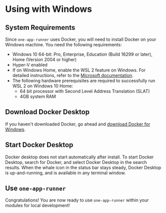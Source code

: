 # Using with Windows

## System Requirements

Since `one-app-runner` uses Docker, you will need to install Docker on your Windows machine. You need the following requirements:

* Windows 10 64-bit: Pro, Enterprise, Education (Build 16299 or later), Home (Version 2004 or higher)
* Hyper-V enabled
* If on Windows Home, enable the WSL 2 feature on Windows. For detailed instructions, refer to the [Microsoft documentation](https://docs.microsoft.com/en-us/windows/wsl/install-win10).
* The following hardware prerequisites are required to successfully run WSL 2 on Windows 10 Home:
  * 64 bit processor with Second Level Address Translation (SLAT)
  * 4GB system RAM

## Download Docker Desktop

If you haven't downloaded Docker, go ahead and [download Docker for Windows](https://hub.docker.com/editions/community/docker-ce-desktop-windows).

## Start Docker Desktop

Docker desktop does not start automatically after install. To start Docker Desktop, search for Docker, and select Docker Desktop in the search results. When the whale icon in the status bar stays steady, Docker Desktop is up-and-running, and is available in any terminal window.

## Use `one-app-runner`

Congratulations! You are now ready to use `one-app-runner` within your modules for local development!
